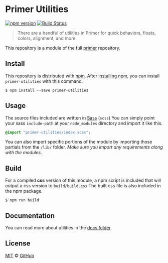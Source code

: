 # Primer Utilities

[![npm version](https://img.shields.io/npm/v/primer-utilities.svg)](https://www.npmjs.org/package/primer-utilities)
[![Build Status](https://travis-ci.org/primer/primer.svg?branch=master)](https://travis-ci.org/primer/primer)

> There are a handful of utilities in Primer for quick behaviors, floats, colors, alignment, and more.

This repository is a module of the full [primer][primer] repository.

## Install

This repository is distributed with [npm][npm]. After [installing npm][install-npm], you can install `primer-utilities` with this command.

```
$ npm install --save primer-utilities
```

## Usage

The source files included are written in [Sass][sass] (`scss`) You can simply point your sass `include-path` at your `node_modules` directory and import it like this.

```scss
@import "primer-utilities/index.scss";
```

You can also import specific portions of the module by importing those partials from the `/lib/` folder. _Make sure you import any requirements along with the modules._

## Build

For a compiled **css** version of this module, a npm script is included that will output a css version to `build/build.css` The built css file is also included in the npm package.

```
$ npm run build
```

## Documentation

You can read more about utilities in the [docs folder](./docs/).

## License

[MIT](./LICENSE) &copy; [GitHub](https://github.com/)

[primer]: https://github.com/primer/primer
[docs]: http://primer.github.io/
[npm]: https://www.npmjs.com/
[install-npm]: https://docs.npmjs.com/getting-started/installing-node
[sass]: http://sass-lang.com/
